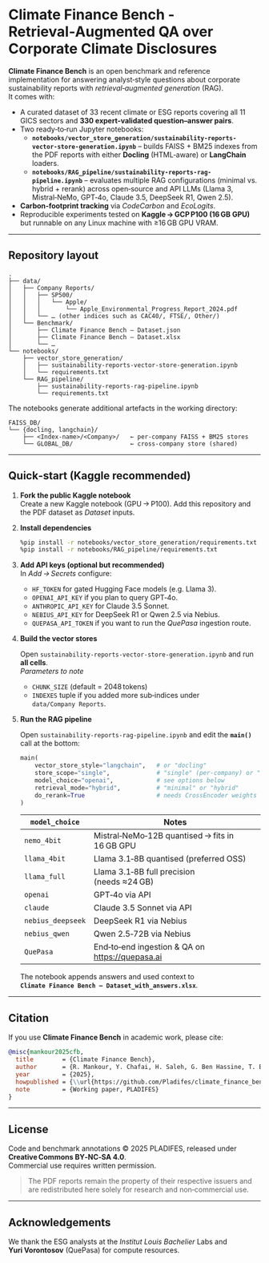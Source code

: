 # Climate Finance Bench - Retrieval‑Augmented QA over Corporate Climate Disclosures

**Climate Finance Bench** is an open benchmark and reference implementation for answering analyst‑style questions about corporate sustainability reports with *retrieval‑augmented generation* (RAG).  
It comes with:

* A curated dataset of 33 recent climate or ESG reports covering all 11 GICS sectors and **330 expert‑validated question–answer pairs**.
* Two ready‑to‑run Jupyter notebooks:
  * **`notebooks/vector_store_generation/sustainability-reports-vector-store-generation.ipynb`** – builds FAISS + BM25 indexes from the PDF reports with either **Docling** (HTML‑aware) or **LangChain** loaders.
  * **`notebooks/RAG_pipeline/sustainability-reports-rag-pipeline.ipynb`** – evaluates multiple RAG configurations (minimal vs. hybrid + rerank) across open‑source and API LLMs (Llama 3, Mistral‑NeMo, GPT‑4o, Claude 3.5, DeepSeek R1, Qwen 2.5).
* **Carbon‑footprint tracking** via *CodeCarbon* and *EcoLogits*.
* Reproducible experiments tested on **Kaggle → GCP P100 (16 GB GPU)** but runnable on any Linux machine with ≥16 GB GPU VRAM.

---

## Repository layout

```text
.
├── data/
│   ├── Company Reports/
│   │   ├── SP500/
│   │   │   └── Apple/
│   │   │       └── Apple_Environmental_Progress_Report_2024.pdf
│   │   └── … (other indices such as CAC40/, FTSE/, Other/)
│   └── Benchmark/
│       ├── Climate Finance Bench – Dataset.json
│       ├── Climate Finance Bench – Dataset.xlsx
│       └── …
└── notebooks/
    ├── vector_store_generation/
    │   ├── sustainability-reports-vector-store-generation.ipynb
    │   └── requirements.txt
    └── RAG_pipeline/
        ├── sustainability-reports-rag-pipeline.ipynb
        └── requirements.txt
```

The notebooks generate additional artefacts in the working directory:

```
FAISS_DB/
└── {docling, langchain}/
    ├── <Index‑name>/<Company>/   ← per‑company FAISS + BM25 stores
    └── GLOBAL_DB/                ← cross‑company store (shared)
```

---

## Quick‑start (Kaggle recommended)

1. **Fork the public Kaggle notebook**  
   Create a new Kaggle notebook (GPU → P100). Add this repository and the PDF dataset as *Dataset* inputs.

2. **Install dependencies**

   ```bash
   %pip install -r notebooks/vector_store_generation/requirements.txt
   %pip install -r notebooks/RAG_pipeline/requirements.txt
   ```

3. **Add API keys (optional but recommended)**  
   In *Add → Secrets* configure:
   - `HF_TOKEN` for gated Hugging Face models (e.g. Llama 3).
   - `OPENAI_API_KEY` if you plan to query GPT‑4o.
   - `ANTHROPIC_API_KEY` for Claude 3.5 Sonnet.
   - `NEBIUS_API_KEY` for DeepSeek R1 or Qwen 2.5 via Nebius.
   - `QUEPASA_API_TOKEN` if you want to run the *QuePasa* ingestion route.

4. **Build the vector stores**

   Open `sustainability-reports-vector-store-generation.ipynb` and run **all cells**.  
   *Parameters to note*
   - `CHUNK_SIZE` (default = 2048 tokens)  
   - `INDEXES` tuple if you added more sub‑indices under `data/Company Reports`.

5. **Run the RAG pipeline**

   Open `sustainability-reports-rag-pipeline.ipynb` and edit the **`main()`** call at the bottom:

   ```python
   main(
       vector_store_style="langchain",   # or "docling"
       store_scope="single",             # "single" (per‑company) or "shared"
       model_choice="openai",            # see options below
       retrieval_mode="hybrid",          # "minimal" or "hybrid"
       do_rerank=True                    # needs CrossEncoder weights
   )
   ```

   | `model_choice`        | Notes                                                                   |
   |-----------------------|-------------------------------------------------------------------------|
   | `nemo_4bit`           | Mistral‑NeMo‑12B quantised → fits in 16 GB GPU                          |
   | `llama_4bit`          | Llama 3.1‑8B quantised (preferred OSS)                                  |
   | `llama_full`          | Llama 3.1‑8B full precision (needs ≈24 GB)                               |
   | `openai`              | GPT‑4o via API                                                          |
   | `claude`              | Claude 3.5 Sonnet via API                                               |
   | `nebius_deepseek`     | DeepSeek R1 via Nebius                                                  |
   | `nebius_qwen`         | Qwen 2.5‑72B via Nebius                                                 |
   | `QuePasa`             | End‑to‑end ingestion & QA on <https://quepasa.ai>                       |

   The notebook appends answers and used context to **`Climate Finance Bench – Dataset_with_answers.xlsx`**.

---

## Citation

If you use **Climate Finance Bench** in academic work, please cite:

```bibtex
@misc{mankour2025cfb,
  title        = {Climate Finance Bench},
  author       = {R. Mankour, Y. Chafai, H. Saleh, G. Ben Hassine, T. Barreau and P. Tankov},
  year         = {2025},
  howpublished = {\\url{https://github.com/Pladifes/climate_finance_bench}},
  note         = {Working paper, PLADIFES}
}
```

---

## License

Code and benchmark annotations © 2025 PLADIFES, released under **Creative Commons BY‑NC‑SA 4.0**.  
Commercial use requires written permission.
 
> The PDF reports remain the property of their respective issuers and are redistributed here solely for research and non‑commercial use.

---

## Acknowledgements

We thank the ESG analysts at the *Institut Louis Bachelier* Labs and **Yuri Vorontosov** (QuePasa) for compute resources.